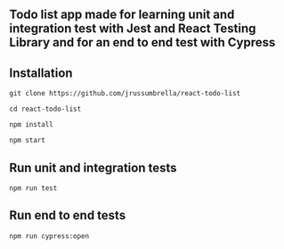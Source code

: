 ## Todo list app made for learning unit and integration test with Jest and React Testing Library and for an end to end test with Cypress

## Installation

```
git clone https://github.com/jrussumbrella/react-todo-list

cd react-todo-list

npm install

npm start
```

## Run unit and integration tests

```
npm run test
```

## Run end to end tests

```
npm run cypress:open
```
